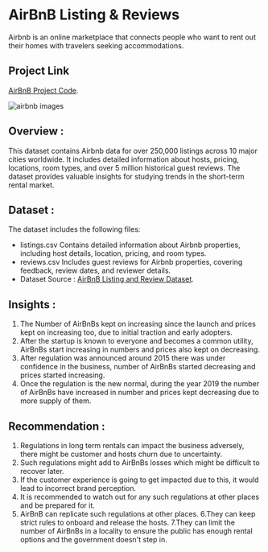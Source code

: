 # AirBnB Listing & Reviews

Airbnb is an online marketplace that connects people who want to rent out their homes with travelers seeking accommodations.

## Project Link

[AirBnB Project Code](https://www.kaggle.com/code/abhilashachimegave/airbnb-project).

![airbnb images](https://github.com/user-attachments/assets/ed6aea18-fb86-4b86-b1b5-65eb07b684f8)


## Overview :

This dataset contains Airbnb data for over 250,000 listings across 10 major cities worldwide. It includes detailed information about hosts, pricing, locations, room types, and over 5 million historical guest reviews. The dataset provides valuable insights for studying trends in the short-term rental market.

## Dataset :

The dataset includes the following files:

- listings.csv Contains detailed information about Airbnb properties, including host details, location, pricing, and room types.
- reviews.csv Includes guest reviews for Airbnb properties, covering feedback, review dates, and reviewer details.
- Dataset Source : [AirBnB Listing and Review Dataset](https://www.kaggle.com/datasets/mysarahmadbhat/airbnb-listings-reviews).

## Insights :

1. The Number of AirBnBs kept on increasing since the launch and prices kept on increasing too, due to initial traction and early adopters.
2. After the startup is known to everyone and becomes a common utility, AirBnBs start increasing in numbers and prices also kept on decreasing.
3. After regulation was announced around 2015 there was under confidence in the business, number of AirBnBs started decreasing and prices started increasing.
4. Once the regulation is the new normal, during the year 2019 the number of AirBnBs have increased in number and prices kept decreasing due to more supply of them.

## Recommendation :

1. Regulations in long term rentals can impact the business adversely, there might be customer and hosts churn due to uncertainty.
2. Such regulations might add to AirBnBs losses which might be difficult to recover later.
3. If the customer experience is going to get impacted due to this, it would lead to incorrect brand perception.
4. It is recommended to watch out for any such regulations at other places and be prepared for it.
5. AirBnB can replicate such regulations at other places.
6.They can keep strict rules to onboard and release the hosts.
7.They can limit the number of AirBnBs in a locality to ensure the public has enough rental options and the government doesn't step in.




